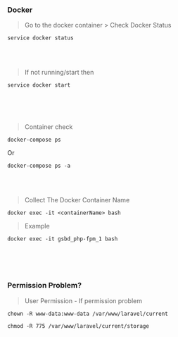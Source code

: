 ### Docker
>Go to the docker container > Check Docker Status
```
service docker status
```
<br><br>

>If not running/start then
```
service docker start
```
<br><br><br>

>Container check
```
docker-compose ps
```

Or
```
docker-compose ps -a
```
<br><br>

>Collect The Docker Container Name
```
docker exec -it <containerName> bash
```

>Example
```
docker exec -it gsbd_php-fpm_1 bash
```
<br><br><br>


### Permission Problem?
>User Permission - If permission problem
```
chown -R www-data:www-data /var/www/laravel/current
```
```
chmod -R 775 /var/www/laravel/current/storage
 ```